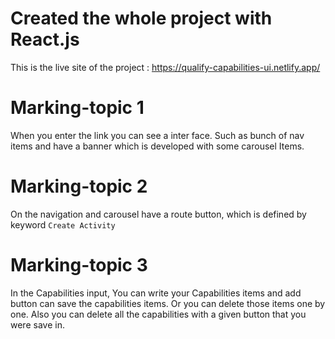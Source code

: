 # Created the whole project with React.js
This is the live site of the project : https://qualify-capabilities-ui.netlify.app/

# Marking-topic 1
When you enter the link you can see a inter face. Such as bunch of nav items and have a banner which is developed with some carousel Items. 

# Marking-topic 2
On the navigation and carousel have a route button, which is defined by keyword `Create Activity`

# Marking-topic 3
In the Capabilities input, You can write your Capabilities items and add button can save the capabilities items. Or you can delete those items one by one. Also you can delete all the capabilities with a given button that you were save in.
